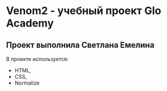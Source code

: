 # Venom2 - учебный проект Glo Academy
## Проект выполнила Светлана Емелина
В проекте используется: 
- HTML,
-  CSS,
-  Normalize
